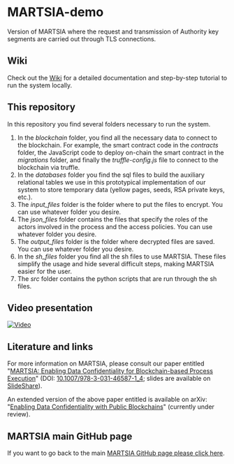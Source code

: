 # MARTSIA-demo

Version of MARTSIA where the request and transmission of Authority key segments are carried out through TLS connections.

## Wiki
Check out the [Wiki](https://github.com/apwbs/MARTSIA-demo/wiki) for a detailed documentation and step-by-step tutorial to run the system locally.

## This repository
In this repository you find several folders necessary to run the system. 
1. In the *blockchain* folder, you find all the necessary data to connect to the blockchain. For example, the smart contract code in the *contracts* folder, the JavaScript code to deploy on-chain the smart contract in the *migrations* folder, and finally the *truffle-config.js* file to connect to the blockchain via truffle.
2. In the *databases* folder you find the sql files to build the auxiliary relational tables we use in this prototypical implementation of our system to store temporary data (yellow pages, seeds, RSA private keys, etc.).
3. The *input_files* folder is the folder where to put the files to encrypt. You can use whatever folder you desire.
4. The *json_files* folder contains the files that specify the roles of the actors involved in the process and the access policies. You can use whatever folder you desire.
5. The *output_files* folder is the folder where decrypted files are saved. You can use whatever folder you desire.
6. In the *sh_files* folder you find all the sh files to use MARTSIA. These files simplify the usage and hide several difficult steps, making MARTSIA easier for the user.
7. The *src* folder contains the python scripts that are run through the sh files. 

## Video presentation
[![Video](https://img.youtube.com/vi/RAcifWw1_B0/maxresdefault.jpg)](https://www.youtube.com/watch?v=RAcifWw1_B0)

## Literature and links
For more information on MARTSIA, please consult our paper entitled "[MARTSIA: Enabling Data Confidentiality for Blockchain-based Process Execution](https://arxiv.org/abs/2303.17977)" (DOI: [10.1007/978-3-031-46587-1_4](https://doi.org/10.1007/978-3-031-46587-1_4); slides are available on [SlideShare](https://www.slideshare.net/slideshow/martsia-enabling-data-confidentiality-for-blockchainbased-process-execution/263105804)).

An extended version of the above paper entitled is available on arXiv: "[Enabling Data Confidentiality with Public Blockchains](https://arxiv.org/abs/2308.03791)" (currently under review).

## MARTSIA main GitHub page
If you want to go back to the main [MARTSIA GitHub page please click here](https://github.com/apwbs/MARTSIA).
